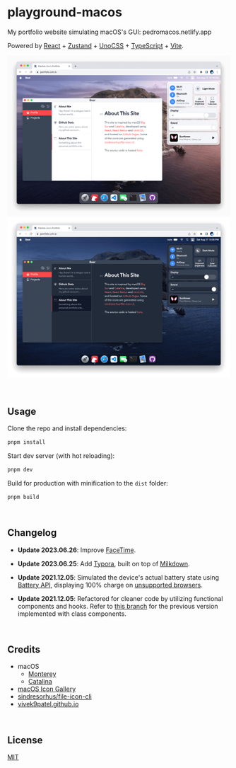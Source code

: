 # playground-macos

My portfolio website simulating macOS's GUI: pedromacos.netlify.app

Powered by [React](https://reactjs.org/) + [Zustand](https://zustand-demo.pmnd.rs/) + [UnoCSS](https://uno.antfu.me/) + [TypeScript](https://www.typescriptlang.org/) + [Vite](https://vitejs.dev/).

![light mode](./public/screenshots/light.png)
![dark mode](./public/screenshots/dark.png)

&nbsp;

## Usage

Clone the repo and install dependencies:

```bash
pnpm install
```

Start dev server (with hot reloading):

```bash
pnpm dev
```

Build for production with minification to the `dist` folder:

```bash
pnpm build
```

&nbsp;

## Changelog

- **Update 2023.06.26**: Improve [FaceTime](https://support.apple.com/en-us/HT208176).

- **Update 2023.06.25**: Add [Typora](https://typora.io/), built on top of [Milkdown](https://milkdown.dev/).

- **Update 2021.12.05**: Simulated the device's actual battery state using [Battery API](https://developer.mozilla.org/en-US/docs/Web/API/Battery_Status_API), displaying 100% charge on [unsupported browsers](https://developer.mozilla.org/en-US/docs/Web/API/Battery_Status_API#browser_compatibility).

- **Update 2021.12.05**: Refactored for cleaner code by utilizing functional components and hooks. Refer to [this branch](https://github.com/Renovamen/playground-macos/tree/class-component) for the previous version implemented with class components.

&nbsp;

## Credits

- macOS
  - [Monterey](https://www.apple.com/macos/monterey/)
  - [Catalina](https://www.apple.com/bw/macos/catalina/)
- [macOS Icon Gallery](https://www.macosicongallery.com/)
- [sindresorhus/file-icon-cli](https://github.com/sindresorhus/file-icon-cli)
- [vivek9patel.github.io](https://github.com/vivek9patel/vivek9patel.github.io)

&nbsp;

## License

[MIT](MIT)
